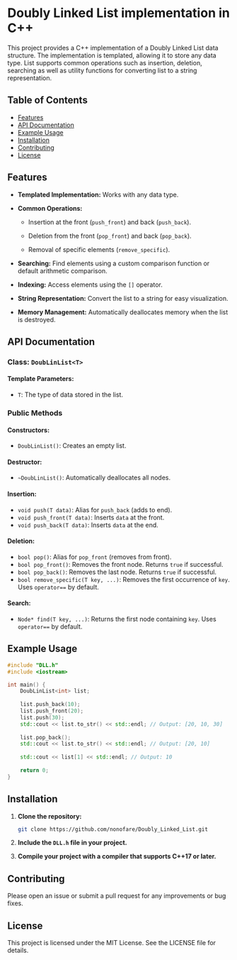 # Doubly Linked List implementation in C++

This project provides a C++ implementation of a Doubly Linked List data structure. The implementation is templated,
allowing it to store any data type. List supports common operations such as insertion, deletion, searching as well as
utility functions for converting list to a string representation.

## Table of Contents

- [Features](#features)
- [API Documentation](#api-documentation)
- [Example Usage](#example-usage)
- [Installation](#installation)
- [Contributing](#contributing)
- [License](#license)

## Features

- **Templated Implementation:** Works with any data type.

- **Common Operations:**

    - Insertion at the front (`push_front`) and back (`push_back`).

    - Deletion from the front (`pop_front`) and back (`pop_back`).

    - Removal of specific elements (`remove_specific`).

- **Searching:** Find elements using a custom comparison function or default arithmetic comparison.

- **Indexing:** Access elements using the `[]` operator.

- **String Representation:** Convert the list to a string for easy visualization.

- **Memory Management:** Automatically deallocates memory when the list is destroyed.

## API Documentation

### Class: `DoubLinList<T>`

#### Template Parameters:

- `T`: The type of data stored in the list.

### Public Methods

#### Constructors:

- `DoubLinList()`: Creates an empty list.

#### Destructor:

- `~DoubLinList()`: Automatically deallocates all nodes.

#### Insertion:

- `void push(T data)`: Alias for `push_back` (adds to end).
- `void push_front(T data)`: Inserts `data` at the front.
- `void push_back(T data)`: Inserts `data` at the end.

#### Deletion:

- `bool pop()`: Alias for `pop_front` (removes from front).
- `bool pop_front()`: Removes the front node. Returns `true` if successful.
- `bool pop_back()`: Removes the last node. Returns `true` if successful.
- `bool remove_specific(T key, ...)`: Removes the first occurrence of `key`. Uses `operator==` by default.

#### Search:

- `Node* find(T key, ...)`: Returns the first node containing `key`. Uses `operator==` by default.

## Example Usage

```cpp
#include "DLL.h"
#include <iostream>

int main() {
    DoubLinList<int> list;
    
    list.push_back(10);
    list.push_front(20);
    list.push(30);
    std::cout << list.to_str() << std::endl; // Output: [20, 10, 30]
    
    list.pop_back();
    std::cout << list.to_str() << std::endl; // Output: [20, 10]
    
    std::cout << list[1] << std::endl; // Output: 10
    
    return 0;
}
```

## Installation

1. **Clone the repository:**
   ```bash
   git clone https://github.com/nonofare/Doubly_Linked_List.git
   ```

2. **Include the `DLL.h` file in your project.**

3. **Compile your project with a compiler that supports C++17 or later.**

## Contributing

Please open an issue or submit a pull request for any improvements or bug fixes.

## License

This project is licensed under the MIT License. See the LICENSE file for details.
